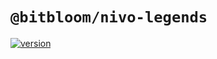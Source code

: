 # `@bitbloom/nivo-legends`

[![version](https://img.shields.io/npm/v/@bitbloom/nivo-legends.svg?style=flat-square)](https://www.npmjs.com/package/@bitbloom/nivo-legends)
